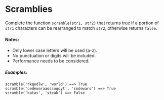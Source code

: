 # Scramblies

Complete the function ```scramble(str1, str2)``` that returns true if a portion of `str1` characters can be rearranged to match `str2`, otherwise returns `false`.

#### Notes:

 - Only lower case letters will be used (a-z). </br>
 - No punctuation or digits will be included.</br>
 - Performance needs to be considered.</br>

##### Examples:

    scramble('rkqodlw', 'world') ==> True
    scramble('cedewaraaossoqqyt', 'codewars') ==> True
    scramble('katas', 'steak') ==> False
